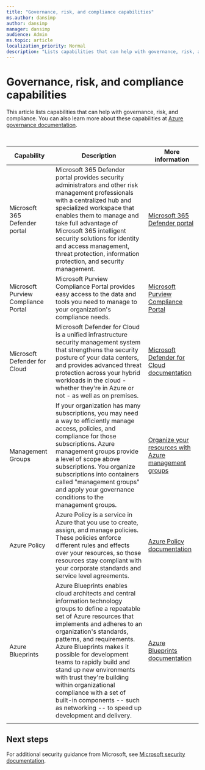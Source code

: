 ```yaml
---
title: "Governance, risk, and compliance capabilities"
ms.author: dansimp
author: dansimp
manager: dansimp
audience: Admin
ms.topic: article
localization_priority: Normal
description: "Lists capabilities that can help with governance, risk, and compliance."
---
```


# Governance, risk, and compliance capabilities

This article lists capabilities that can help with governance, risk, and compliance. You can also learn more about these capabilities at [Azure governance documentation](https://docs.microsoft.com/azure/governance/).

<br>


|Capability  |Description  |More information  |
|---------|---------|---------|
| Microsoft 365 Defender portal|Microsoft 365 Defender portal provides security administrators and other risk management professionals with a centralized hub and specialized workspace that enables them to manage and take full advantage of Microsoft 365 intelligent security solutions for identity and access management, threat protection, information protection, and security management.  | [Microsoft 365 Defender portal](https://docs.microsoft.com/microsoft-365/security/mtp/overview-security-center?view=o365-worldwide)|
|Microsoft Purview Compliance Portal|Microsoft Purview Compliance Portal provides easy access to the data and tools you need to manage to your organization's compliance needs.|[Microsoft Purview Compliance Portal](https://docs.microsoft.com/microsoft-365/compliance/microsoft-365-compliance-center?view=o365-worldwide)|
|Microsoft Defender for Cloud     | Microsoft Defender for Cloud is a unified infrastructure security management system that strengthens the security posture of your data centers, and provides advanced threat protection across your hybrid workloads in the cloud - whether they're in Azure or not - as well as on premises. | [Microsoft Defender for Cloud documentation](/azure/defender-for-cloud/)      |
|Management Groups     | If your organization has many subscriptions, you may need a way to efficiently manage access, policies, and compliance for those subscriptions. Azure management groups provide a level of scope above subscriptions. You organize subscriptions into containers called "management groups" and apply your governance conditions to the management groups.        |[Organize your resources with Azure management groups ](https://docs.microsoft.com/azure/governance/management-groups/overview)        |
|Azure Policy     |Azure Policy is a service in Azure that you use to create, assign, and manage policies. These policies enforce different rules and effects over your resources, so those resources stay compliant with your corporate standards and service level agreements.         |  [Azure Policy documentation](https://docs.microsoft.com/azure/governance/policy/)       |
|Azure Blueprints    | Azure Blueprints enables cloud architects and central information technology groups to define a repeatable set of Azure resources that implements and adheres to an organization's standards, patterns, and requirements. Azure Blueprints makes it possible for development teams to rapidly build and stand up new environments with trust they're building within organizational compliance with a set of built-in components -- such as networking -- to speed up development and delivery.       |   [Azure Blueprints documentation](https://docs.microsoft.com/azure/governance/blueprints/overview)      |
| | | |

## Next steps
For additional security guidance from Microsoft, see [Microsoft security documentation](https://docs.microsoft.com/security/).
